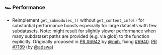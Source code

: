 ### 🏎 Performance

- Reimplement `get_submodules_()` without `get_content_info()` for substantial performance boosts especially for large datasets with few subdatasets. Note: might result for slightly slower performance when many subdataset paths are provided (e.g. via glob) to the function explicitly. Originally proposed in [PR #6942](https://github.com/datalad/datalad/pull/6942) by [@mih](https://github.com/mih), fixing [#6940](https://github.com/datalad/datalad/issues/6940).  [PR #7189](https://github.com/datalad/datalad/pull/7189) (by [@adswa](https://github.com/adswa))
